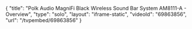 {
    "title": "Polk Audio MagniFi Black Wireless Sound Bar System AM8111-A - Overview",
    "type": "solo",
    "layout": "iframe-static",
    "videoId": "69863856",
    "url": "\/tvpembed\/69863856"
}